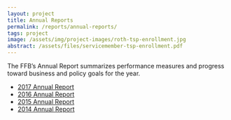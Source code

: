 ```yaml
---
layout: project
title: Annual Reports
permalink: /reports/annual-reports/
tags: project
image: /assets/img/project-images/roth-tsp-enrollment.jpg
abstract: /assets/files/servicemember-tsp-enrollment.pdf
---
```




The FFB’s Annual Report summarizes performance measures and progress toward business and policy goals for the year.

 - [2017 Annual Report]({{site.baseurl}}/assets/files/AnnualReport2017.pdf)
 - [2016 Annual Report]({{site.baseurl}}/assets/files/AnnualReport2016.pdf)
 - [2015 Annual Report]({{site.baseurl}}/assets/files/AnnualReport2015.pdf)
 - [2014 Annual Report]({{site.baseurl}}/assets/files/AnnualReport2014.pdf)

